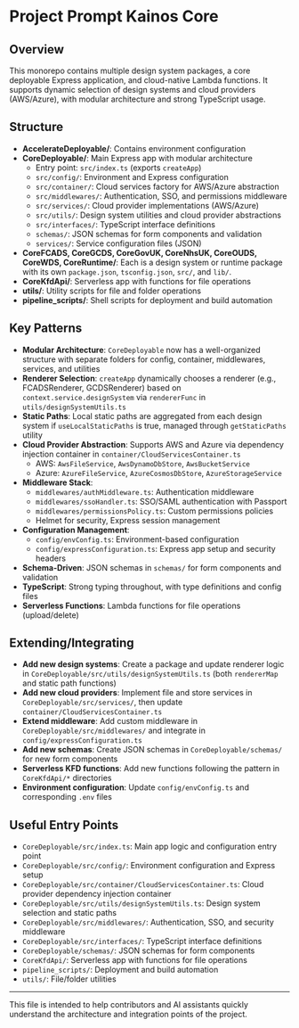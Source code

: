 # Project Prompt Kainos Core

## Overview
This monorepo contains multiple design system packages, a core deployable Express application, and cloud-native Lambda functions. It supports dynamic selection of design systems and cloud providers (AWS/Azure), with modular architecture and strong TypeScript usage.

## Structure
- **AccelerateDeployable/**: Contains environment configuration
- **CoreDeployable/**: Main Express app with modular architecture
  - Entry point: `src/index.ts` (exports `createApp`)
  - `src/config/`: Environment and Express configuration
  - `src/container/`: Cloud services factory for AWS/Azure abstraction
  - `src/middlewares/`: Authentication, SSO, and permissions middleware
  - `src/services/`: Cloud provider implementations (AWS/Azure)
  - `src/utils/`: Design system utilities and cloud provider abstractions
  - `src/interfaces/`: TypeScript interface definitions
  - `schemas/`: JSON schemas for form components and validation
  - `services/`: Service configuration files (JSON)
- **CoreFCADS, CoreGCDS, CoreGovUK, CoreNhsUK, CoreOUDS, CoreWDS, CoreRuntime/**: Each is a design system or runtime package with its own `package.json`, `tsconfig.json`, `src/`, and `lib/`.
- **CoreKfdApi/**: Serverless app with functions for file operations
- **utils/**: Utility scripts for file and folder operations
- **pipeline_scripts/**: Shell scripts for deployment and build automation

## Key Patterns
- **Modular Architecture**: `CoreDeployable` now has a well-organized structure with separate folders for config, container, middlewares, services, and utilities
- **Renderer Selection**: `createApp` dynamically chooses a renderer (e.g., FCADSRenderer, GCDSRenderer) based on `context.service.designSystem` via `rendererFunc` in `utils/designSystemUtils.ts`
- **Static Paths**: Local static paths are aggregated from each design system if `useLocalStaticPaths` is true, managed through `getStaticPaths` utility
- **Cloud Provider Abstraction**: Supports AWS and Azure via dependency injection container in `container/CloudServicesContainer.ts`
  - AWS: `AwsFileService`, `AwsDynamoDbStore`, `AwsBucketService`
  - Azure: `AzureFileService`, `AzureCosmosDbStore`, `AzureStorageService`
- **Middleware Stack**: 
  - `middlewares/authMiddleware.ts`: Authentication middleware
  - `middlewares/ssoHandler.ts`: SSO/SAML authentication with Passport
  - `middlewares/permissionsPolicy.ts`: Custom permissions policies
  - Helmet for security, Express session management
- **Configuration Management**: 
  - `config/envConfig.ts`: Environment-based configuration
  - `config/expressConfiguration.ts`: Express app setup and security headers
- **Schema-Driven**: JSON schemas in `schemas/` for form components and validation
- **TypeScript**: Strong typing throughout, with type definitions and config files
- **Serverless Functions**: Lambda functions for file operations (upload/delete)

## Extending/Integrating
- **Add new design systems**: Create a package and update renderer logic in `CoreDeployable/src/utils/designSystemUtils.ts` (both `rendererMap` and static path functions)
- **Add new cloud providers**: Implement file and store services in `CoreDeployable/src/services/`, then update `container/CloudServicesContainer.ts`
- **Extend middleware**: Add custom middleware in `CoreDeployable/src/middlewares/` and integrate in `config/expressConfiguration.ts`
- **Add new schemas**: Create JSON schemas in `CoreDeployable/schemas/` for new form components
- **Serverless KFD functions**: Add new functions following the pattern in `CoreKfdApi/*` directories
- **Environment configuration**: Update `config/envConfig.ts` and corresponding `.env` files

## Useful Entry Points
- `CoreDeployable/src/index.ts`: Main app logic and configuration entry point
- `CoreDeployable/src/config/`: Environment configuration and Express setup
- `CoreDeployable/src/container/CloudServicesContainer.ts`: Cloud provider dependency injection container
- `CoreDeployable/src/utils/designSystemUtils.ts`: Design system selection and static paths
- `CoreDeployable/src/middlewares/`: Authentication, SSO, and security middleware
- `CoreDeployable/src/interfaces/`: TypeScript interface definitions
- `CoreDeployable/schemas/`: JSON schemas for form components
- `CoreKfdApi/`: Serverless app with functions for file operations
- `pipeline_scripts/`: Deployment and build automation
- `utils/`: File/folder utilities

---
This file is intended to help contributors and AI assistants quickly understand the architecture and integration points of the project.
